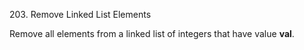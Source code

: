 203. Remove Linked List Elements

Remove all elements from a linked list of integers that have value **val**.
